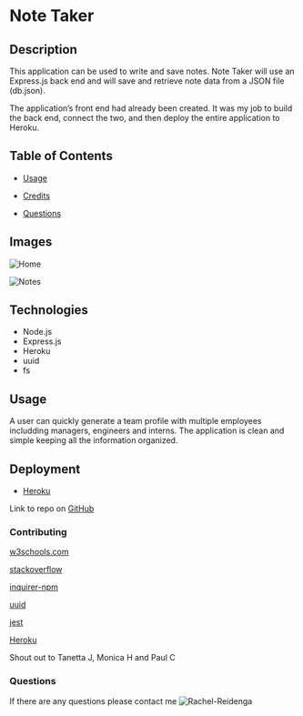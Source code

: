 # Note Taker

## Description
This application can be used to write and save notes. Note Taker will use an Express.js back end and will save and retrieve note data from a JSON file (db.json).

The application’s front end had already been created. It was my job to build the back end, connect the two, and then deploy the entire application to Heroku.


## Table of Contents
* [Usage](#usage)

* [Credits](#contributing)

* [Questions](#questions)

## Images

![Home](../assets/../Note-Taker/public/assets/screenshots/Home.png)

![Notes](../assets/../Note-Taker/public/assets/screenshots/Notes.png)


## Technologies

* Node.js
* Express.js
* Heroku
* uuid
* fs

## Usage
A user can quickly generate a team profile with multiple employees includding managers, engineers and interns. The application is clean and simple keeping all the information organized.

## Deployment

* [Heroku]()

Link to repo on [GitHub](https://github.com/Rachel-Reidenga/Note-Taker/tree/master/)


### Contributing

[w3schools.com](https://www.w3schools.com/)

[stackoverflow](https://stackoverflow.com/)

[inquirer-npm](https://www.npmjs.com/package/inquirer.com/)

[uuid](https://www.npmjs.com/package/uuid/)

[jest](https://www.npmjs.com/package/jest/)

[Heroku](https://dashboard.heroku.com/apps/)

Shout out to Tanetta J, Monica H and Paul C


### Questions
If there are any questions please contact me ![Rachel-Reidenga](https://github.com/Rachel-Reidenga) 